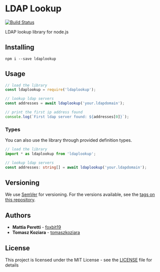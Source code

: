 # LDAP Lookup

[![Build Status](https://travis-ci.org/foxbit19/ldaplookup.svg?branch=master)](https://travis-ci.org/foxbit19/ldaplookup)

LDAP lookup library for node.js

## Installing

```
npm i --save ldaplookup
```

## Usage

```js
// load the library
const ldaplookup = require('ldaplookup');

// lookup ldap servers
const addresses = await ldaplookup('your.ldapdomain');

// print the first ip address found
console.log(`First ldap server found: ${addresses[0]}`);
```

### Types

You can also use the library through provided definition types.

```ts
// load the library
import * as ldaplookup from 'ldaplookup';

// lookup ldap servers
const addresses: string[] = await ldaplookup('your.ldapdomain');
```

## Versioning

We use [SemVer](http://semver.org/) for versioning. For the versions available, see the [tags on this repository](https://github.com/foxbit19/ldaplookup/tags). 

## Authors

* **Mattia Peretti** - [foxbit19](https://github.com/foxbit19)
* **Tomasz Koziara** - [tomaszkoziara](https://github.com/tomaszkoziara)

## License

This project is licensed under the MIT License - see the [LICENSE](LICENSE) file for details